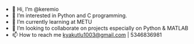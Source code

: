 - 👋 Hi, I’m @keremio
- 👀 I’m interested in Python and C programming.
- 🌱 I’m currently learning at METU
- 💞️ I’m looking to collaborate on projects especially on Python & MATLAB
- 📫 How to reach me kyakutlu1003@gmail.com | 5346836981

<!---
keremio/keremio is a ✨ special ✨ repository because its `README.md` (this file) appears on your GitHub profile.
You can click the Preview link to take a look at your changes.
--->
